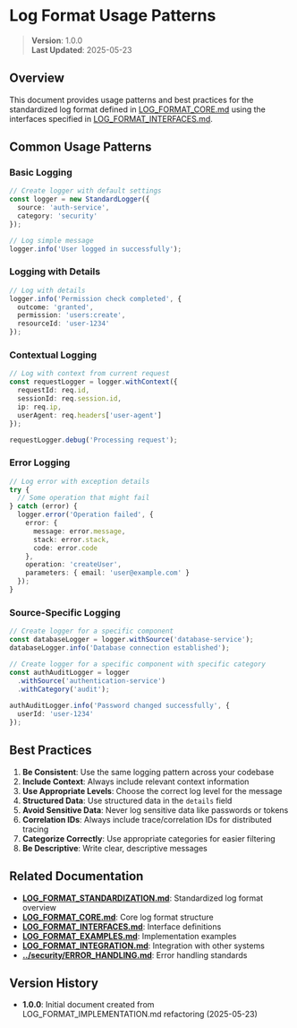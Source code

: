
# Log Format Usage Patterns

> **Version**: 1.0.0  
> **Last Updated**: 2025-05-23

## Overview

This document provides usage patterns and best practices for the standardized log format defined in [LOG_FORMAT_CORE.md](LOG_FORMAT_CORE.md) using the interfaces specified in [LOG_FORMAT_INTERFACES.md](LOG_FORMAT_INTERFACES.md).

## Common Usage Patterns

### Basic Logging

```typescript
// Create logger with default settings
const logger = new StandardLogger({
  source: 'auth-service',
  category: 'security'
});

// Log simple message
logger.info('User logged in successfully');
```

### Logging with Details

```typescript
// Log with details
logger.info('Permission check completed', {
  outcome: 'granted',
  permission: 'users:create',
  resourceId: 'user-1234'
});
```

### Contextual Logging

```typescript
// Log with context from current request
const requestLogger = logger.withContext({
  requestId: req.id,
  sessionId: req.session.id,
  ip: req.ip,
  userAgent: req.headers['user-agent']
});

requestLogger.debug('Processing request');
```

### Error Logging

```typescript
// Log error with exception details
try {
  // Some operation that might fail
} catch (error) {
  logger.error('Operation failed', {
    error: {
      message: error.message,
      stack: error.stack,
      code: error.code
    },
    operation: 'createUser',
    parameters: { email: 'user@example.com' }
  });
}
```

### Source-Specific Logging

```typescript
// Create logger for a specific component
const databaseLogger = logger.withSource('database-service');
databaseLogger.info('Database connection established');

// Create logger for a specific component with specific category
const authAuditLogger = logger
  .withSource('authentication-service')
  .withCategory('audit');
  
authAuditLogger.info('Password changed successfully', {
  userId: 'user-1234'
});
```

## Best Practices

1. **Be Consistent**: Use the same logging pattern across your codebase
2. **Include Context**: Always include relevant context information
3. **Use Appropriate Levels**: Choose the correct log level for the message
4. **Structured Data**: Use structured data in the `details` field
5. **Avoid Sensitive Data**: Never log sensitive data like passwords or tokens
6. **Correlation IDs**: Always include trace/correlation IDs for distributed tracing
7. **Categorize Correctly**: Use appropriate categories for easier filtering
8. **Be Descriptive**: Write clear, descriptive messages

## Related Documentation

- **[LOG_FORMAT_STANDARDIZATION.md](LOG_FORMAT_STANDARDIZATION.md)**: Standardized log format overview
- **[LOG_FORMAT_CORE.md](LOG_FORMAT_CORE.md)**: Core log format structure
- **[LOG_FORMAT_INTERFACES.md](LOG_FORMAT_INTERFACES.md)**: Interface definitions
- **[LOG_FORMAT_EXAMPLES.md](LOG_FORMAT_EXAMPLES.md)**: Implementation examples
- **[LOG_FORMAT_INTEGRATION.md](LOG_FORMAT_INTEGRATION.md)**: Integration with other systems
- **[../security/ERROR_HANDLING.md](../security/ERROR_HANDLING.md)**: Error handling standards

## Version History

- **1.0.0**: Initial document created from LOG_FORMAT_IMPLEMENTATION.md refactoring (2025-05-23)
